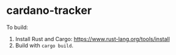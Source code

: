 # cardano-tracker
To build:
1. Install Rust and Cargo: https://www.rust-lang.org/tools/install
2. Build with `cargo build`.
